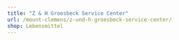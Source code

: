 ```yaml
---
title: "Z & H Groesbeck Service Center"
url: /mount-clemens/z-und-h-groesbeck-service-center/
shop: Lebensmittel
---
```

